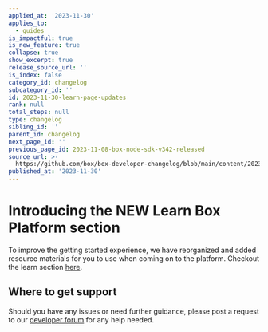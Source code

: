 ```yaml
---
applied_at: '2023-11-30'
applies_to:
  - guides
is_impactful: true
is_new_feature: true
collapse: true
show_excerpt: true
release_source_url: ''
is_index: false
category_id: changelog
subcategory_id: ''
id: 2023-11-30-learn-page-updates
rank: null
total_steps: null
type: changelog
sibling_id: ''
parent_id: changelog
next_page_id: ''
previous_page_id: 2023-11-08-box-node-sdk-v342-released
source_url: >-
  https://github.com/box/box-developer-changelog/blob/main/content/2023/11-30-learn-page-updates.md
published_at: '2023-11-30'
---
```

# Introducing the NEW Learn Box Platform section

To improve the getting started experience, we have reorganized and added resource materials
for you to use when coming on to the platform. Checkout the learn section [here][1].

<!-- more -->

## Where to get support

Should you have any issues or need further guidance, please post a request to our [developer forum][2] for any help needed.


[1]: https://developer.box.com/platform/
[2]: https://forum.box.com/